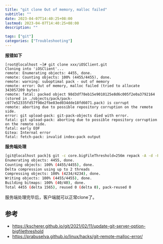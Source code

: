 ```yaml
---
title: "git clone Out of memory, malloc failed"
subtitle: ""
date: 2023-04-07T14:40:25+08:00
lastmod: 2023-04-07T14:40:25+08:00
description: ""

tags: ["git"]
categories: ["Troubleshooting"]
---
```


**报错如下**
```
[root@localhost ~]# git clone xxx/iOSClient.git
Cloning into 'iOSClient'...
remote: Enumerating objects: 4455, done.
remote: Counting objects: 100% (4455/4455), done.
remote: warning: suboptimal pack - out of memory
remote: error: Out of memory, malloc failed (tried to allocate 343057209 bytes)
remote: fatal: packed object 98d3df78eb15e9010125e8d6c005f2e0a3792164 (stored in ./objects/pack/pack-c077e52335fd57f98e2fbe83ed034dde18fd6071.pack) is corrupt
remote: aborting due to possible repository corruption on the remote side.
error: git upload-pack: git-pack-objects died with error.
fatal: git upload-pack: aborting due to possible repository corruption on the remote side.
fatal: early EOF
Gitea: Internal error
fatal: fetch-pack: invalid index-pack output
```

**服务端处理**
```sh
[git@localhost pack]$ git -c core.bigFileThreshold=256m repack -A -d -F -f
Enumerating objects: 4455, done.
Counting objects: 100% (4455/4455), done.
Delta compression using up to 2 threads
Compressing objects: 100% (4234/4234), done.
Writing objects: 100% (4455/4455), done.
Building bitmaps: 100% (40/40), done.
Total 4455 (delta 1565), reused 0 (delta 0), pack-reused 0
```

服务端处理完毕后，客户端就可以正常clone了。

## 参考
- https://kscherer.github.io/git/2021/02/11/update-git-server-option-bigfilethreshold
- https://prabuselva.github.io/linux/hacks/git-remote-malloc-error/

